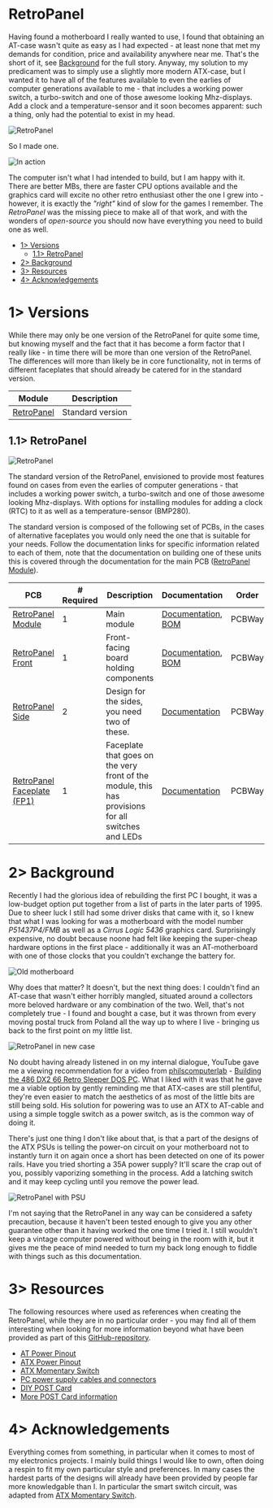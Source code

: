 # RetroPanel
Having found a motherboard I really wanted to use, I found that obtaining an AT-case wasn't quite as easy as I had expected - at least none that met my demands for condition, price and availability anywhere near me. That's the short of it, see [Background](#2-background) for the full story. Anyway, my solution to my predicament was to simply use a slightly more modern ATX-case, but I wanted it to have all of the features available to even the earlies of computer generations available to me - that includes a working power switch, a turbo-switch and one of those awesome looking Mhz-displays. Add a clock and a temperature-sensor and it soon becomes apparent: such a thing, only had the potential to exist in my head.

![RetroPanel](https://github.com/tebl/RetroPanel/raw/main/gallery/2022-11-16%2023.27.25.jpg)

So I made one.

![In action](https://github.com/tebl/RetroPanel/raw/main/gallery/2023-01-13%2018.41.06.jpg)

The computer isn't what I had intended to build, but I am happy with it. There are better MBs, there are faster CPU options available and the graphics card will excite no other retro enthusiast other the one I grew into - however, it is exactly the *"right"* kind of slow for the games I remember. The *RetroPanel* was the missing piece to make all of that work, and with the wonders of *open-source* you should now have everything you need to build one as well.

- [1> Versions](#1-versions)
  - [1.1> RetroPanel](#11-retropanel)
- [2> Background](#2-background)
- [3> Resources](#3-resources)
- [4> Acknowledgements](#4-acknowledgements)


# 1> Versions
While there may only be one version of the RetroPanel for quite some time, but knowing myself and the fact that it has become a form factor that I really like - in time there will be more than one version of the RetroPanel. The differences will more than likely be in core functionality, not in terms of different faceplates that should already be catered for in the standard version.

| Module                            | Description                                      |
| --------------------------------- | ------------------------------------------------ | 
| [RetroPanel](#11-retropanel)      | Standard version


## 1.1> RetroPanel
![RetroPanel](https://github.com/tebl/RetroPanel/raw/main/gallery/2022-11-16%2023.27.25.jpg)

The standard version of the RetroPanel, envisioned to provide most features found on cases from even the earlies of computer generations - that includes a working power switch, a turbo-switch and one of those awesome looking Mhz-displays. With options for installing modules for adding a clock (RTC) to it as well as a temperature-sensor (BMP280).

The standard version is composed of the following set of PCBs, in the cases of alternative faceplates you would only need the one that is suitable for your needs. Follow the documentation links for specific information related to each of them, note that the documentation on building one of these units this is covered through the documentation for the main PCB ([RetroPanel Module](https://github.com/tebl/BulkyMIDI-32/tree/main/BulkyMIDI-32%20Module)).

| PCB                 | # Required    | Description                        | Documentation                      | Order      |
| ---------------------- | ----------- | ---------------------------------- | ---------------------------------- | ---------- |
| [RetroPanel Module](https://github.com/tebl/RetroPanel/tree/main/RetroPanel%20Module) | 1 | Main module | [Documentation](https://github.com/tebl/RetroPanel/blob/main/RetroPanel%20Module/README.md), [BOM](https://github.com/tebl/RetroPanel/blob/main/RetroPanel%20Module/README.md#3-bom) | PCBWay
| [RetroPanel Front](https://github.com/tebl/RetroPanel/tree/main/RetroPanel%20Front) | 1 | Front-facing board holding components | [Documentation](https://github.com/tebl/RetroPanel/blob/main/RetroPanel%20Front/README.md), [BOM](https://github.com/tebl/RetroPanel/blob/main/RetroPanel%20Front/README.md#3-bom) | PCBWay
| [RetroPanel Side](https://github.com/tebl/RetroPanel/tree/main/RetroPanel%20Side) | 2 | Design for the sides, you need two of these. | [Documentation](https://github.com/tebl/RetroPanel/blob/main/RetroPanel%20Side/README.md) | PCBWay
| [RetroPanel Faceplate (FP1)](https://github.com/tebl/RetroPanel/tree/main/faceplates/RetroPanel%20FP1) | 1 | Faceplate that goes on the very front of the module, this has provisions for all switches and LEDs | [Documentation](https://github.com/tebl/RetroPanel/tree/main/faceplates/RetroPanel%20FP1) | PCBWay

# 2> Background
Recently I had the glorious idea of rebuilding the first PC I bought, it was a low-budget option put together from a list of parts in the later parts of 1995. Due to sheer luck I still had some driver disks that came with it, so I knew that what I was looking for was a motherboard with the model number *P51437P4/FMB* as well as a *Cirrus Logic 5436* graphics card. Surprisingly expensive, no doubt because noone had felt like keeping the super-cheap hardware options in the first place - additionally it was an AT-motherboard with one of those clocks that you couldn't exchange the battery for.

![Old motherboard](https://github.com/tebl/RetroPanel/raw/main/gallery/2022-11-18%2000.56.13.jpg)

Why does that matter? It doesn't, but the next thing does: I couldn't find an AT-case that wasn't either horribly mangled, situated around a collectors more beloved hardware or any combination of the two. Well, that's not completely true - I found and bought a case, but it was thrown from every moving postal truck from Poland all the way up to where I live - bringing us back to the first point on my little list.

![RetroPanel in new case](https://github.com/tebl/RetroPanel/raw/main/gallery/2023-01-13%2018.41.06.jpg)

No doubt having already listened in on my internal dialogue, YouTube gave me a viewing recommendation for a video from [philscomputerlab](https://www.youtube.com/@philscomputerlab) - [Building the 486 DX2 66 Retro Sleeper DOS PC](https://youtu.be/9bqqpuJ7M_I). What I liked with it was that he gave me a viable option by gently reminding me that ATX-cases are still plentiful, they're even easier to match the aesthetics of as most of the little bits are still being sold. His solution for powering was to use an ATX to AT-cable and using a simple toggle switch as a power switch, as is the common way of doing it.

There's just one thing I don't like about that, is that a part of the designs of the ATX PSUs is telling the power-on circuit on your motherboard not to instantly turn it on again once a short has been detected on one of its power rails. Have you tried shorting a 35A power supply? It'll scare the crap out of you, possibly vaporizing something in the process. Add a latching switch and it may keep cycling until you remove the power lead.

![RetroPanel with PSU](https://github.com/tebl/RetroPanel/raw/main/gallery/2022-11-10%2000.19.29.jpg)

I'm not saying that the RetroPanel in any way can be considered a safety precaution, because it haven't been tested enough to give you any other guarantee other than it having worked the one time I tried it. I still wouldn't keep a vintage computer powered without being in the room with it, but it gives me the peace of mind needed to turn my back long enough to fiddle with things such as this documentation.


# 3> Resources
The following resources where used as references when creating the RetroPanel, while they are in no particular order - you may find all of them interesting when looking for more information beyond what have been provided as part of this [GitHub-repository](https://github.com/tebl/RetroPanel). 

- [AT Power Pinout](http://www.hilmanind.com/pinouts/atpwr.htm)
- [ATX Power Pinout](https://www.etechnog.com/2022/03/atx-power-supply-pinout-diagram.html)
- [ATX Momentary Switch](https://www.instructables.com/Latching-Momentary-Switch-for-ATX-PSU-Conversion/)
- [PC power supply cables and connectors](http://www.playtool.com/pages/psuconnectors/connectors.html)
- [DIY POST Card](https://bbright.tripod.com/information/postcard.htm)
- [More POST Card information](https://www.minuszerodegrees.net/misc/post_cards.htm)


# 4> Acknowledgements
Everything comes from something, in particular when it comes to most of my electronics projects. I mainly build things I would like to own, often doing a respin to fit my own particular style and preferences. In many cases the hardest parts of the designs will already have been provided by people far more knowledgable than I. In particular the smart switch circuit, was adapted from [ATX Momentary Switch](https://www.instructables.com/Latching-Momentary-Switch-for-ATX-PSU-Conversion/).
